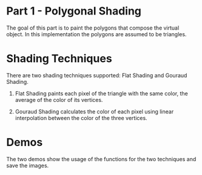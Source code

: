 # Part 1 - Polygonal Shading
The goal of this part is to paint the polygons that compose the virtual object. In this implementation the polygons are assumed to be triangles.

# Shading Techniques
There are two shading techniques supported: Flat Shading and Gouraud Shading.

1) Flat Shading paints each pixel of the triangle with the same color, the average of the color of its vertices.

2) Gouraud Shading calculates the color of each pixel using linear interpolation between the color of the three vertices.

# Demos
The two demos show the usage of the functions for the two techniques and save the images.
